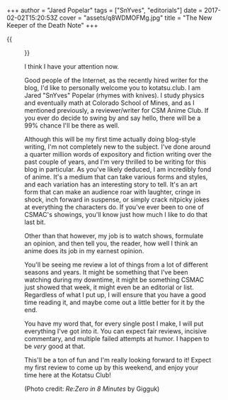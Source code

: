 +++
author = "Jared Popelar"
tags = ["SnYves", "editorials"]
date = 2017-02-02T15:20:53Z
cover = "assets/q8WDMOFMg.jpg"
title = "The New Keeper of the Death Note"
+++


{{<figure src="assets/q8WDMOFMg.jpg" caption="*Well, technically Subaru...*">}}

I think I have your attention now.

Good people of the Internet, as the recently hired writer for the blog, I'd like to personally welcome you to kotatsu.club. I am Jared "SnYves" Popelar (rhymes with knives). I study physics and eventually math at Colorado School of Mines, and as I mentioned previously, a reviewer/writer for CSM Anime Club. If you ever do decide to swing by and say hello, there will be a 99% chance I'll be there as well.

Although this will be my first time actually doing blog-style writing, I'm not completely new to the subject. I've done around a quarter million words of expository and fiction writing over the past couple of years, and I'm very thrilled to be writing for this blog in particular. As you've likely deduced, I am incredibly fond of anime. It's a medium that can take various forms and styles, and each variation has an interesting story to tell. It's an art form that can make an audience roar with laughter, cringe in shock, inch forward in suspense, or simply crack nitpicky jokes at everything the characters do. If you've ever been to one of CSMAC's showings, you'll know just how much I like to do that last bit.

Other than that however, my job is to watch shows, formulate an opinion, and then tell you, the reader, how well I think an anime does its job in my earnest opinion.

You'll be seeing me review a lot of things from a lot of different seasons and years. It might be something that I've been watching during my downtime, it might be something CSMAC just showed that week, it might even be an editorial or list. Regardless of what I put up, I will ensure that you have a good time reading it, and maybe come out a little better for it by the end.

You have my word that, for every single post I make, I will put everything I've got into it. You can expect fair reviews, incisive commentary, and multiple failed attempts at humor. I happen to be *very* good at that.

This'll be a ton of fun and I'm really looking forward to it! Expect my first review to come up by this weekend, and enjoy your time here at the Kotatsu Club!

(Photo credit: *Re:Zero in 8 Minutes* by Gigguk)


